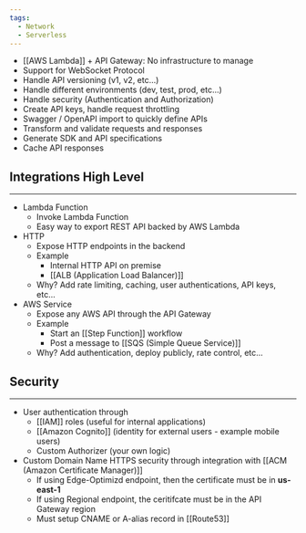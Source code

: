 ```yaml
---
tags:
  - Network
  - Serverless
---
```

- [[AWS Lambda]] + API Gateway: No infrastructure to manage
- Support for WebSocket Protocol
- Handle API versioning (v1, v2, etc...)
- Handle different environments (dev, test, prod, etc...)
- Handle security (Authentication and Authorization)
- Create API keys, handle request throttling
- Swagger / OpenAPI import to quickly define APIs
- Transform and validate requests and responses
- Generate SDK and API specifications
- Cache API responses

## Integrations High Level
---
- Lambda Function
	- Invoke Lambda Function
	- Easy way to export REST API backed by AWS Lambda
- HTTP
	- Expose HTTP endpoints in the backend
	- Example
		- Internal HTTP API on premise
		- [[ALB (Application Load Balancer)]]
	- Why? Add rate limiting, caching, user authentications, API keys, etc...
- AWS Service
	- Expose any AWS API through the API Gateway
	- Example
		- Start an [[Step Function]] workflow
		- Post a message to [[SQS (Simple Queue Service)]]
	- Why? Add authentication, deploy publicly, rate control, etc...

## Security
---
- User authentication through
	- [[IAM]] roles (useful for internal applications)
	- [[Amazon Cognito]] (identity for external users - example mobile users)
	- Custom Authorizer (your own logic)
- Custom Domain Name HTTPS security through integration with [[ACM (Amazon Certificate Manager)]]
	- If using Edge-Optimizd endpoint, then the certificate must be in __us-east-1__
	- If using Regional endpoint, the ceritifcate must be in the API Gateway region
	- Must setup CNAME or A-alias record in [[Route53]]